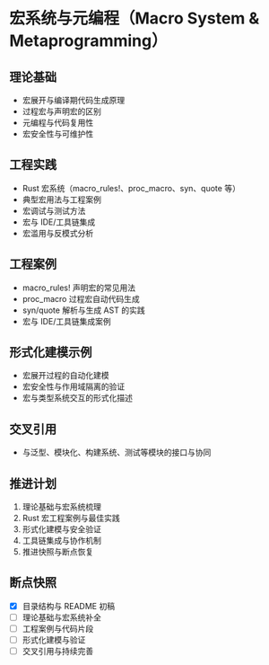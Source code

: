 # 宏系统与元编程（Macro System & Metaprogramming）

## 理论基础

- 宏展开与编译期代码生成原理
- 过程宏与声明宏的区别
- 元编程与代码复用性
- 宏安全性与可维护性

## 工程实践

- Rust 宏系统（macro_rules!、proc_macro、syn、quote 等）
- 典型宏用法与工程案例
- 宏调试与测试方法
- 宏与 IDE/工具链集成
- 宏滥用与反模式分析

## 工程案例

- macro_rules! 声明宏的常见用法
- proc_macro 过程宏自动代码生成
- syn/quote 解析与生成 AST 的实践
- 宏与 IDE/工具链集成案例

## 形式化建模示例

- 宏展开过程的自动化建模
- 宏安全性与作用域隔离的验证
- 宏与类型系统交互的形式化描述

## 交叉引用

- 与泛型、模块化、构建系统、测试等模块的接口与协同

## 推进计划

1. 理论基础与宏系统梳理
2. Rust 宏工程案例与最佳实践
3. 形式化建模与安全验证
4. 工具链集成与协作机制
5. 推进快照与断点恢复

## 断点快照

- [x] 目录结构与 README 初稿
- [ ] 理论基础与宏系统补全
- [ ] 工程案例与代码片段
- [ ] 形式化建模与验证
- [ ] 交叉引用与持续完善
